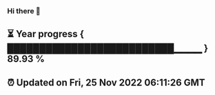 ### Hi there 👋
⏳ Year progress { ██████████████████████████▁▁▁▁ } 89.93 %
---
⏰ Updated on Fri, 25 Nov 2022 06:11:26 GMT
---
